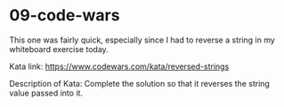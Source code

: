 # 09-code-wars

This one was fairly quick, especially since I had to reverse a string in my whiteboard exercise today.

Kata link: https://www.codewars.com/kata/reversed-strings

Description of Kata: Complete the solution so that it reverses the string value passed into it.